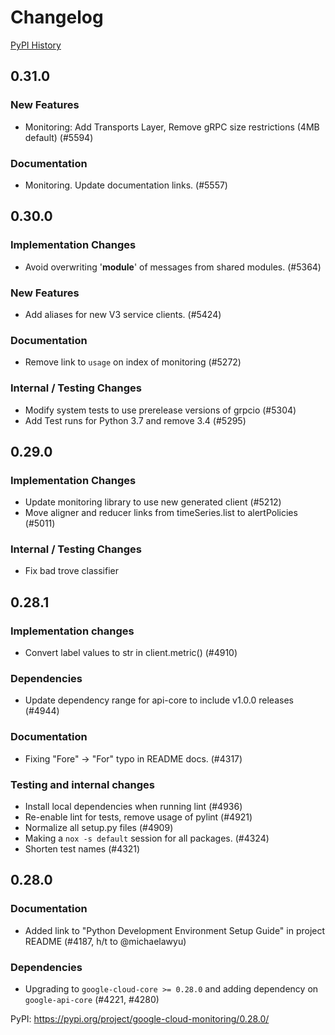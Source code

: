 # Changelog

[PyPI History][1]

[1]: https://pypi.org/project/google-cloud-monitoring/#history

## 0.31.0

### New Features
- Monitoring: Add Transports Layer, Remove gRPC size restrictions (4MB default) (#5594)

### Documentation
- Monitoring. Update documentation links. (#5557)

## 0.30.0

### Implementation Changes
- Avoid overwriting '__module__' of messages from shared modules. (#5364)

### New Features
- Add aliases for new V3 service clients. (#5424)

### Documentation
- Remove link to `usage` on index of monitoring (#5272)

### Internal / Testing Changes
- Modify system tests to use prerelease versions of grpcio (#5304)
- Add Test runs for Python 3.7 and remove 3.4 (#5295)

## 0.29.0

### Implementation Changes
- Update monitoring library to use new generated client (#5212)
- Move aligner and reducer links from timeSeries.list to alertPolicies (#5011)

### Internal / Testing Changes
- Fix bad trove classifier

## 0.28.1

### Implementation changes

- Convert label values to str in client.metric() (#4910)

### Dependencies

- Update dependency range for api-core to include v1.0.0 releases (#4944)

### Documentation

- Fixing "Fore" -> "For" typo in README docs. (#4317)

### Testing and internal changes

- Install local dependencies when running lint (#4936)
- Re-enable lint for tests, remove usage of pylint (#4921)
- Normalize all setup.py files (#4909)
- Making a `nox -s default` session for all packages. (#4324)
- Shorten test names (#4321)

## 0.28.0

### Documentation

- Added link to "Python Development Environment Setup Guide" in
  project README (#4187, h/t to @michaelawyu)

### Dependencies

- Upgrading to `google-cloud-core >= 0.28.0` and adding dependency
  on `google-api-core` (#4221, #4280)

PyPI: https://pypi.org/project/google-cloud-monitoring/0.28.0/
